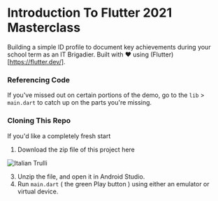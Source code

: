 # Introduction To Flutter 2021 Masterclass

Building a simple ID profile to document key achievements during your school term as an IT Brigadier. Built with ❤️ using (Flutter)[https://flutter.dev/]. 

### Referencing Code 

If you've missed out on certain portions of the demo, go to the `lib` > `main.dart` to catch up on the parts you're missing. 

### Cloning This Repo 

If you'd like a completely fresh start 

1. Download the zip file of this project here

<img src="https://user-images.githubusercontent.com/33112835/115140186-872f5080-a068-11eb-9ef3-29c2f2f1c8f4.png" alt="Italian Trulli">

3. Unzip the file, and open it in Android Studio. 
4. Run `main.dart` ( the green Play button ) using either an emulator or virtual device. 
